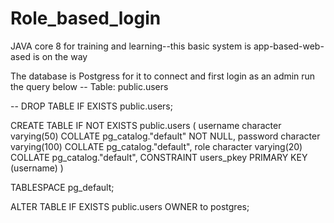 # Role_based_login
JAVA core 8 for training and learning--this basic system is app-based-web-ased is on the way 

The database is Postgress for it to connect and first login as an admin run the query below
-- Table: public.users

-- DROP TABLE IF EXISTS public.users;

CREATE TABLE IF NOT EXISTS public.users
(
    username character varying(50) COLLATE pg_catalog."default" NOT NULL,
    password character varying(100) COLLATE pg_catalog."default",
    role character varying(20) COLLATE pg_catalog."default",
    CONSTRAINT users_pkey PRIMARY KEY (username)
)

TABLESPACE pg_default;

ALTER TABLE IF EXISTS public.users
    OWNER to postgres;
